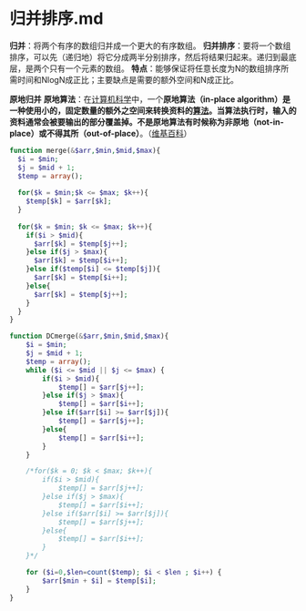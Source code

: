 # 归并排序.md

**归并**：将两个有序的数组归并成一个更大的有序数组。
**归并排序**：要将一个数组排序，可以先（递归地）将它分成两半分别排序，然后将结果归起来。递归到最底层，是两个只有一个元素的数组。
**特点**：能够保证将任意长度为N的数组排序所需时间和NlogN成正比；主要缺点是需要的额外空间和N成正比。

**原地归并**
**原地算法**：在[计算机科学](https://zh.wikipedia.org/wiki/%E8%A8%88%E7%AE%97%E6%A9%9F%E7%A7%91%E5%AD%B8 "计算机科学")中，一个**原地算法（in-place algorithm）**是一种使用小的，固定数量的额外之空间来转换资料的[算法](https://zh.wikipedia.org/wiki/%E7%AE%97%E6%B3%95 "算法")。当算法执行时，输入的资料通常会被要输出的部分覆盖掉。不是原地算法有时候称为**非原地（not-in-place）**或**不得其所（out-of-place）**。（[维基百科](https://zh.wikipedia.org/wiki/原地算法)）

```php
function merge(&$arr,$min,$mid,$max){
  $i = $min;
  $j = $mid + 1;
  $temp = array();
  
  for($k = $min;$k <= $max; $k++){
    $temp[$k] = $arr[$k];
  }
  
  for($k = $min; $k <= $max; $k++){
    if($i > $mid){
      $arr[$k] = $temp[$j++];
    }else if($j > $max){
      $arr[$k] = $temp[$i++];
    }else if($temp[$i] <= $temp[$j]){
      $arr[$k] = $temp[$i++];
    }else{
      $arr[$k] = $temp[$j++];
    }
  }
}

function DCmerge(&$arr,$min,$mid,$max){
    $i = $min;
    $j = $mid + 1;
    $temp = array();
    while ($i <= $mid || $j <= $max) {
        if($i > $mid){
            $temp[] = $arr[$j++];
        }else if($j > $max){
            $temp[] = $arr[$i++];
        }else if($arr[$i] >= $arr[$j]){
            $temp[] = $arr[$j++];
        }else{
            $temp[] = $arr[$i++];
        }
    }

    /*for($k = 0; $k < $max; $k++){
        if($i > $mid){
            $temp[] = $arr[$j++];
        }else if($j > $max){
            $temp[] = $arr[$i++];
        }else if($arr[$i] >= $arr[$j]){
            $temp[] = $arr[$j++];
        }else{
            $temp[] = $arr[$i++];
        }
    }*/

    for ($i=0,$len=count($temp); $i < $len ; $i++) { 
        $arr[$min + $i] = $temp[$i];
    }
}
```





